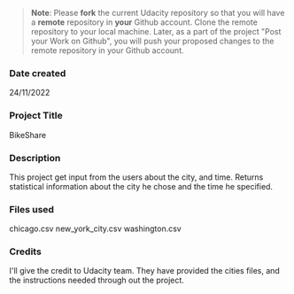 >**Note**: Please **fork** the current Udacity repository so that you will have a **remote** repository in **your** Github account. Clone the remote repository to your local machine. Later, as a part of the project "Post your Work on Github", you will push your proposed changes to the remote repository in your Github account.

### Date created
24/11/2022

### Project Title
BikeShare
### Description
This project get input from the users about the city, and time. Returns statistical information about the city he chose and the time he specified.

### Files used
chicago.csv
new_york_city.csv
washington.csv

### Credits
I'll give the credit to Udacity team. They have provided the cities files, and the instructions needed through out the project. 
